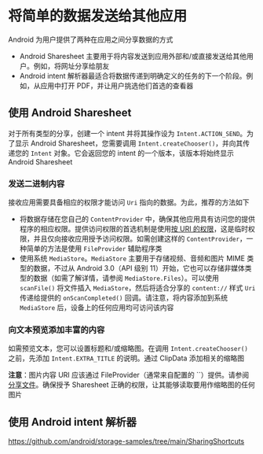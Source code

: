 # 将简单的数据发送给其他应用

Android 为用户提供了两种在应用之间分享数据的方式

- Android Sharesheet 主要用于将内容发送到应用外部和/或直接发送给其他用户。例如，将网址分享给朋友
- Android intent 解析器最适合将数据传递到明确定义的任务的下一个阶段。例如，从应用中打开 PDF，并让用户挑选他们首选的查看器

## 使用 Android Sharesheet

对于所有类型的分享，创建一个 intent 并将其操作设为 `Intent.ACTION_SEND`。为了显示 Android Sharesheet，您需要调用 `Intent.createChooser()`，并向其传递您的 `Intent` 对象。它会返回您的 intent 的一个版本，该版本将始终显示 Android Sharesheet

### 发送二进制内容

接收应用需要具备相应的权限才能访问 `Uri` 指向的数据。为此，推荐的方法如下

- 将数据存储在您自己的 `ContentProvider` 中，确保其他应用具有访问您的提供程序的相应权限。提供访问权限的首选机制是使用[按 URI 的权限](https://developer.android.com/guide/topics/security/permissions#uri)，这是临时权限，并且仅向接收应用授予访问权限。如需创建这样的 `ContentProvider`，一种简单的方法是使用 `FileProvider` 辅助程序类
- 使用系统 `MediaStore`。`MediaStore` 主要用于存储视频、音频和图片 MIME 类型的数据，不过从 Android 3.0（API 级别 11）开始，它也可以存储非媒体类型的数据（如需了解详情，请参阅 `MediaStore.Files`）。可以使用 `scanFile()` 将文件插入 `MediaStore`，然后将适合分享的 `content://` 样式 `Uri` 传递给提供的 `onScanCompleted()` 回调。请注意，将内容添加到系统 `MediaStore` 后，设备上的任何应用均可访问该内容

### 向文本预览添加丰富的内容

如需预览文本，您可以设置标题和/或缩略图。在调用 `Intent.createChooser()` 之前，先添加 `Intent.EXTRA_TITLE` 的说明。通过 ClipData 添加相关的缩略图

**注意**：图片内容 URI 应该通过 FileProvider（通常来自配置的 ``）提供。请参阅[分享文件](https://developer.android.com/training/secure-file-sharing)。确保授予 Sharesheet 正确的权限，让其能够读取要用作缩略图的任何图片

## 使用 Android intent 解析器



https://github.com/android/storage-samples/tree/main/SharingShortcuts